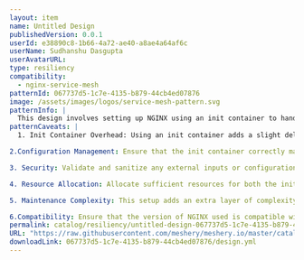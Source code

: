 ```yaml
---
layout: item
name: Untitled Design
publishedVersion: 0.0.1
userId: e38890c8-1b66-4a72-ae40-a8ae4a64af6c
userName: Sudhanshu Dasgupta
userAvatarURL:
type: resiliency
compatibility:
  - nginx-service-mesh
patternId: 067737d5-1c7e-4135-b879-44cb4ed07876
image: /assets/images/logos/service-mesh-pattern.svg
patternInfo: |
  This design involves setting up NGINX using an init container to handle initialization tasks before the main NGINX container starts. The init container is responsible for configuration setup, such as generating or fetching configuration files. The Virtual Host (VHost) configuration allows NGINX to host multiple domains on a single server, each with its own configuration. This setup ensures a clean separation of initialization logic and main server functionality, enhancing modularity and maintainability.
patternCaveats: |
  1. Init Container Overhead: Using an init container adds a slight delay to the startup process, as it must complete its tasks before the main NGINX container can start.

2.Configuration Management: Ensure that the init container correctly manages and updates the configuration files, as any errors can prevent NGINX from starting properly.

3. Security: Validate and sanitize any external inputs or configurations handled by the init container to avoid security vulnerabilities.

4. Resource Allocation: Allocate sufficient resources for both the init and main containers to prevent performance bottlenecks.

5. Maintenance Complexity: This setup adds an extra layer of complexity, so proper documentation and monitoring are essential for ongoing maintenance.

6.Compatibility: Ensure that the version of NGINX used is compatible with the init container's setup and the desired VHost configurations.
permalink: catalog/resiliency/untitled-design-067737d5-1c7e-4135-b879-44cb4ed07876.html
URL: "https://raw.githubusercontent.com/meshery/meshery.io/master/catalog/067737d5-1c7e-4135-b879-44cb4ed07876/0.0.1/design.yml"
downloadLink: 067737d5-1c7e-4135-b879-44cb4ed07876/design.yml
---
```

